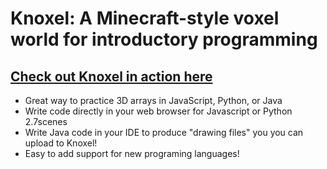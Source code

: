 # Knoxel: A Minecraft-style voxel world for introductory programming

## [Check out Knoxel in action here](https://jspacco.github.io/knoxel)

* Great way to practice 3D arrays in JavaScript, Python, or Java
* Write code directly in your web browser for Javascript or Python 2.7scenes
* Write Java code in your IDE to produce "drawing files" you you can upload to Knoxel!
* Easy to add support for new programing languages!
